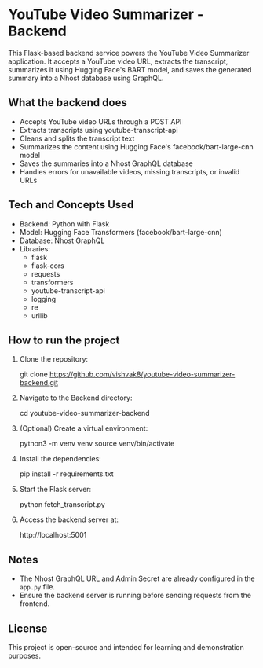 # YouTube Video Summarizer - Backend
This Flask-based backend service powers the YouTube Video Summarizer application. It accepts a YouTube video URL, extracts the transcript, summarizes it using Hugging Face's BART model, and saves the generated summary into a Nhost database using GraphQL.

## What the backend does
- Accepts YouTube video URLs through a POST API
- Extracts transcripts using youtube-transcript-api
- Cleans and splits the transcript text
- Summarizes the content using Hugging Face's facebook/bart-large-cnn model
- Saves the summaries into a Nhost GraphQL database
- Handles errors for unavailable videos, missing transcripts, or invalid URLs

## Tech and Concepts Used
- Backend: Python with Flask
- Model: Hugging Face Transformers (facebook/bart-large-cnn)
- Database: Nhost GraphQL
- Libraries:
  - flask
  - flask-cors
  - requests
  - transformers
  - youtube-transcript-api
  - logging
  - re
  - urllib

## How to run the project
1. Clone the repository:
   
   git clone https://github.com/vishvak8/youtube-video-summarizer-backend.git

2. Navigate to the Backend directory:
   
   cd youtube-video-summarizer-backend

3. (Optional) Create a virtual environment:

   python3 -m venv venv
   source venv/bin/activate

4. Install the dependencies:

   pip install -r requirements.txt

5. Start the Flask server:

   python fetch_transcript.py

6. Access the backend server at:

   http://localhost:5001

## Notes
- The Nhost GraphQL URL and Admin Secret are already configured in the `app.py` file.
- Ensure the backend server is running before sending requests from the frontend.

## License
This project is open-source and intended for learning and demonstration purposes.


  
